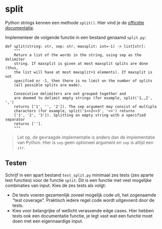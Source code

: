 # split

Python strings kennen een methode `split()`. Hier vind je de [officiële documentatie](https://docs.python.org/3/library/stdtypes.html#str.split).

Implementeer de volgende functie in een bestand genaamd `split.py`:

    def split(string: str, sep: str, maxsplit: int=-1) -> list[str]:
        """
        Return a list of the words in the string, using sep as the delimiter
        string. If maxsplit is given at most maxsplit splits are done (thus,
        the list will have at most maxsplit+1 elements). If maxsplit is not
        specified or -1, then there is no limit on the number of splits
        (all possible splits are made).

        Consecutive delimiters are not grouped together and
        are deemed to delimit empty strings (for example, split('1,,2', ',')
        returns ['1', '', '2']). The sep argument may consist of multiple
        characters (for example, split('1<>2<>3', '<>') returns
        ['1', '2', '3']). Splitting an empty string with a specified separator
        returns [''].
        """

> Let op, de gevraagde implementatie is anders dan de implementatie van Python. Hier is `sep` geen optioneel argument en `sep` is altijd een `str`.

## Testen

Schrijf in een apart bestand `test_split.py` minimaal zes tests (zes aparte test functies) voor de functie `split`. Dit is een functie met veel mogelijke combinaties van input. Kies de zes tests als volgt:

* De tests voeren gezamenlijk zoveel mogelijk code uit, het zogenaamde "test coverage". Praktisch iedere regel code wordt uitgevoerd door de tests.
* Kies voor belangrijke of wellicht verassende edge cases. Hier hebben tests ook een documentatie functie, je legt vast wat een functie moet doen met een eigennaardige input.